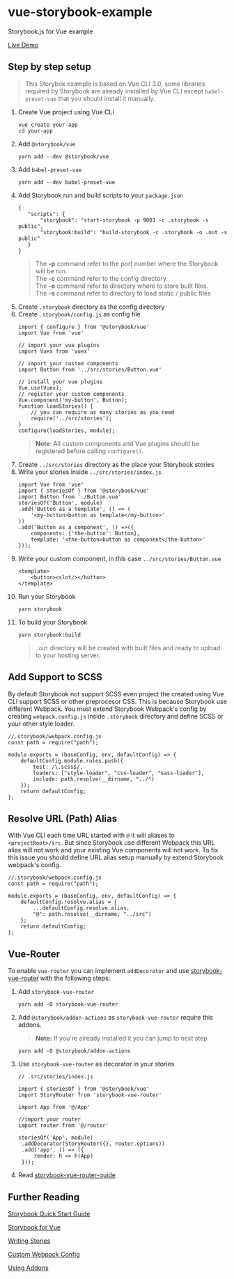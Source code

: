 # vue-storybook-example
Storybook.js for Vue example

[Live Demo](https://vue-storybook-example.netlify.com)

## Step by step setup

> This Storybok example is based on Vue CLI 3.0, some libraries required by Storybook are already installed by Vue CLI except  `babel-preset-vue` that you should install it manually.

 1. Create Vue project using Vue CLI
	 ```
	 vue create your-app
	 cd your-app
	 ```
 2. Add `@storybook/vue`
	 ```
	 yarn add --dev @storybook/vue
	 ```
 3. Add `babel-preset-vue`
	 ```
	 yarn add --dev babel-preset-vue
	 ```
 4. Add Storybook run and build scripts to your `package.json`
	 ```
	{
		"scripts": {
			"storybook": "start-storybook -p 9001 -c .storybook -s public",
			"storybook:build": "build-storybook -c .storybook -o .out -s public"
		}
	} 
	```
	 > The **-p** command refer to the port number where the Storybook will be run.  
	 > The **-c** command refer to the config directory.  
	 > The **-o** command refer to directory where to store built files.  
	 > The **-s** command refer to directory to load static / public files
 5. Create `.storybook` directory as the config directory
 6. Create `.storybook/config.js` as config file
	 ```
	 import { configure } from '@storybook/vue'
	 import Vue from 'vue'
	 
	 // import your vue plugins
	 import Vuex from 'vuex'
	 
	 // import your custom components
	 import Button from '../src/stories/Button.vue'
	 
	 // install your vue plugins
	 Vue.use(Vuex);
	 // register your custom components
	 Vue.component('my-button', Button);
	 function loadStories() {
		 // you can require as many stories as you need
		 require('../src/stories');
	 }
	 configure(loadStories, module);
	 ```
	 > **Note**: All custom components and Vue plugins should be registered before calling  `configure()`.
 7. Create `../src/stories` directory as the place your Storybook stories
 8. Write your stories inside `../src/stories/index.js`
	 ```
	 import Vue from 'vue'
	 import { storiesOf } from '@storybook/vue'
	 import Button from './Button.vue'
	 storiesOf('Button', module)
	 .add('Button as a template', () => (
		 '<my-button>button as template</my-button>'
	 ))
	 .add('Button as a component', () =>({
		 components: {'the-button': Button},
		 template: '<the-button>button as component</the-button>'
	 }));
	 ```
 9. Write your custom component, in this case `../src/stories/Button.vue`
	 ```
	 <template>
		 <button><slot/></button>
	 </template>
	 ``` 
10. Run your Storybook
	 ```
	 yarn storybook
	 ```
11. To build your Storybook
	 ```
	 yarn storybook:build
	 ```
	 > `.out` directory will be created with built files and ready to upload to your hosting server.

## Add Support to SCSS

By default Storybook not support SCSS even project the created using Vue CLI support SCSS or other preprocesor CSS. This is because Storybook use different Webpack. You must extend Storybook Webpack's config by creating `webpack.config.js` inside `.storybook` directory and define SCSS or your other style loader.
```
//.storybook/webpack.config.js
const path = require("path");

module.exports = (baseConfig, env, defaultConfig) => {
    defaultConfig.module.rules.push({
        test: /\.scss$/,
        loaders: ["style-loader", "css-loader", "sass-loader"],
        include: path.resolve(__dirname, "../")
    });
    return defaultConfig;
};
```

## Resolve URL (Path) Alias

With Vue CLI each time URL started with `@` it will aliases to `<projectRoot>/src`. But since Storybook use different Webpack this URL alias will not work and your existing Vue components will not work. To fix this issue you should define URL alias setup manually by extend Storybook webpack's config.
```
//.storybook/webpack.config.js
const path = require("path");

module.exports = (baseConfig, env, defaultConfig) => {
    defaultConfig.resolve.alias = {
        ...defaultConfig.resolve.alias,
        "@": path.resolve(__dirname, "../src")
    };
    return defaultConfig;
};
```
## Vue-Router

To enable `vue-router` you can implement `addDecorator` and use [storybook-vue-router](https://github.com/gvaldambrini/storybook-router/tree/master/packages/vue) with the following steps:
1. Add `storybook-vue-router`
   ```
   yarn add -D storybook-vue-router
   ```
2. Add `@storybook/addon-actions` as `storybook-vue-router` require this addons.  
   >**Note:** If you're already installed it you can jump to next step
   ```
   yarn add -D @storybook/addon-actions
   ```
3. Use `storybook-vue-router` as decorator in your stories
   ```
   // .src/stories/index.js
   
   import { storiesOf } from '@storybook/vue'
   import StoryRouter from 'storybook-vue-router'
   
   import App from '@/App'
   
   //import your router
   import router from '@/router'
   
   storiesOf('App', module)
    .addDecorator(StoryRouter({}, router.options))
    .add('app', () => ({
        render: h => h(App)
    }));
   
   ```
4. Read [storybook-vue-router-guide](https://github.com/gvaldambrini/storybook-router/blob/master/packages/vue/README.md)

## Further Reading

[Storybook Quick Start Guide](https://storybook.js.org/basics/quick-start-guide/)

[Storybook for Vue](https://storybook.js.org/basics/guide-vue/)

[Writing Stories](https://storybook.js.org/basics/writing-stories/)

[Custom Webpack Config](https://storybook.js.org/configurations/custom-webpack-config/)

[Using Addons](https://storybook.js.org/addons/using-addons/)
